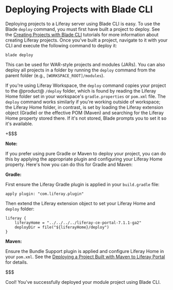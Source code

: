 # Deploying Projects with Blade CLI [](id=deploying-projects-with-blade-cli)

Deploying projects to a Liferay server using Blade CLI is easy. To use
the Blade `deploy` command, you must first have built a project to deploy. See
the
[Creating Projects with Blade CLI](/develop/tutorials/-/knowledge_base/7-1/creating-projects-with-blade-cli)
tutorials for more information about creating Liferay projects. Once you've
built a project, navigate to it with your CLI and execute the following command
to deploy it:

    blade deploy

This can be used for WAR-style projects and modules (JARs). You can also deploy
all projects in a folder by running the `deploy` command from the parent folder
(e.g., `[WORKSPACE_ROOT]/modules`).

If you're using Liferay Workspace, the `deploy` command copies your project to
the @product@ `/deploy` folder, which is found by reading the Liferay Home
folder set in your workspace's `gradle.properties` or `pom.xml` file. The
`deploy` command works similarly if you're working outside of workspace; the
Liferay Home folder, in contrast, is set by loading the Liferay extension object
(Gradle) or the effective POM (Maven) and searching for the Liferay Home
property stored there. If it's not stored, Blade prompts you to set it so it's
available.

+$$$

**Note:**

If you prefer using pure Gradle or Maven to deploy your project, you can do this
by applying the appropriate plugin and configuring your Liferay Home property.
Here's how you can do this for Gradle and Maven:

**Gradle:**

First ensure the Liferay Gradle plugin is applied in your `build.gradle` file:

    apply plugin: "com.liferay.plugin"

Then extend the Liferay extension object to set your Liferay Home and `deploy`
folder:

    liferay {
        liferayHome = "../../../../liferay-ce-portal-7.1.1-ga2"
        deployDir = file("${liferayHome}/deploy")
    }

**Maven:**

Ensure the Bundle Support plugin is applied and configure Liferay Home in your
`pom.xml`. See the
[Deploying a Project Built with Maven to Liferay Portal](/tutorials/-/knowledge_base/7-1/deploying-a-project-built-with-maven-to-product)
for details.

$$$

Cool! You've successfully deployed your module project using Blade CLI.
